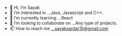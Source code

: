 - 👋 Hi, I’m Sayak
- 👀 I’m interested in ...Java, Javascript and C++.
- 🌱 I’m currently learning ...React
- 💞️ I’m looking to collaborate on ...Any type of projects.
- 📫 How to reach me ...sayaksardar15@gmail.com

<!---
sayakkumarsardar/sayakkumarsardar is a ✨ special ✨ repository because its `README.md` (this file) appears on your GitHub profile.
You can click the Preview link to take a look at your changes.
--->

